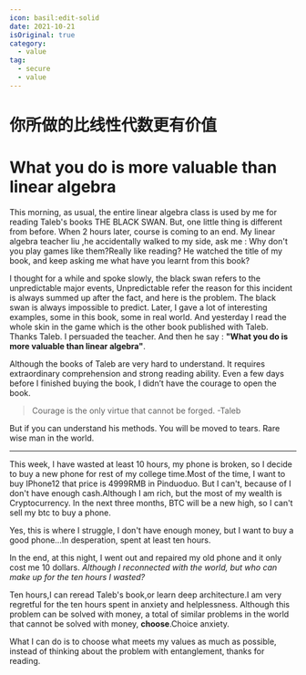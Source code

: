```yaml
---
icon: basil:edit-solid
date: 2021-10-21
isOriginal: true
category:
  - value
tag:
  - secure
  - value
---
```


# 你所做的比线性代数更有价值

# What you do is more valuable than linear algebra

This morning, as usual, the entire linear algebra class is used by me for reading Taleb's books THE BLACK SWAN. But, one little thing is different from before. When 2 hours later, course is coming to an end. My linear algebra teacher liu ,he accidentally walked to my side, ask me : Why don't you play games like them?Really like reading? He watched the title of my book, and keep asking me what have you learnt from this book? 

I thought for a while and spoke slowly, the black swan refers to the unpredictable major events, Unpredictable refer the reason for this incident is always summed up after the fact, and here is the problem. The black swan is always impossible to predict. Later, I gave a lot of interesting examples, some in this book, some in real world. And yesterday I read the whole skin in the game which is the other book published with Taleb. Thanks Taleb. I persuaded the teacher. And then he say : **"What you do is more valuable than linear algebra"**.

Although the books of Taleb are very hard to understand. It requires extraordinary comprehension and strong reading ability. Even a few days before I finished buying the book, I didn’t have the courage to open the book. 

> Courage is the only virtue that cannot be forged.
> -Taleb

But if you can understand his methods. You will be moved to tears. Rare wise man in the world.

---
This week, I have wasted at least 10 hours, my phone is broken, so I decide to buy a new phone for rest of my college time.Most of the time, I want to buy IPhone12 that price is 4999RMB in Pinduoduo. But I can't, because of I don't have enough cash.Although I am rich, but the most of my wealth is Cryptocurrency. In the next three months, BTC will be a new high, so I can't sell my btc to buy a phone.

Yes, this is where I struggle, I don't have enough money, but I want to buy a good phone...In desperation, spent at least ten hours.

In the end, at this night, I went out and repaired my old phone and it only cost me 10 dollars. _Although I reconnected with the world, but who can make up for the ten hours I wasted?_

Ten hours,I can reread Taleb's book,or learn deep architecture.I am very regretful for the ten hours spent in anxiety and helplessness. Although this problem can be solved with money, a total of similar problems in the world that cannot be solved with money, **choose**.Choice anxiety.

What I can do is to choose what meets my values as much as possible, instead of thinking about the problem with entanglement, thanks for reading.




